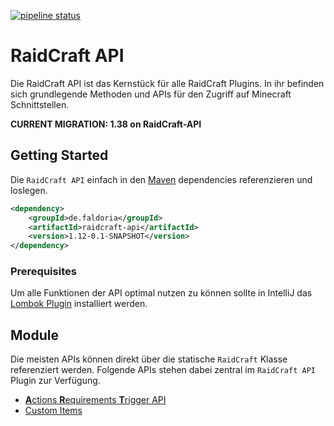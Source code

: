 [![pipeline status](https://git.faldoria.de/tof/plugins/raidcraft/raidcraft-api/badges/master/pipeline.svg)](https://git.faldoria.de/tof/plugins/raidcraft/raidcraft-api/commits/master)

# RaidCraft API

Die RaidCraft API ist das Kernstück für alle RaidCraft Plugins. In ihr befinden sich grundlegende Methoden und APIs für den Zugriff auf Minecraft Schnittstellen.

**CURRENT MIGRATION: 1.38 on RaidCraft-API**

## Getting Started

Die `RaidCraft API` einfach in den [Maven](https://maven.apache.org/) dependencies referenzieren und loslegen.

```xml
<dependency>
    <groupId>de.faldoria</groupId>
    <artifactId>raidcraft-api</artifactId>
    <version>1.12-0.1-SNAPSHOT</version>
</dependency>
```

### Prerequisites

Um alle Funktionen der API optimal nutzen zu können sollte in IntelliJ das [Lombok Plugin](https://plugins.jetbrains.com/plugin/6317-lombok-plugin) installiert werden.

## Module

Die meisten APIs können direkt über die statische `RaidCraft` Klasse referenziert werden.
Folgende APIs stehen dabei zentral im `RaidCraft API` Plugin zur Verfügung.

* [**A**ctions **R**equirements **T**rigger API](docs/ART-API.md)
* [Custom Items](https://git.faldoria.de/tof/plugins/raidcraft/rcitems)

